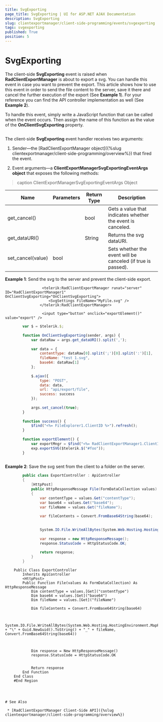 ```yaml
---
title: SvgExporting
page_title: SvgExporting | UI for ASP.NET AJAX Documentation
description: SvgExporting
slug: clientexportmanager/client-side-programming/events/svgexporting
tags: svgexporting
published: True
position: 5
---
```


# SvgExporting



The client-side __SvgExporting__ event is raised when __RadClientExportManager__ is about to export a svg. You can handle this event in case you want to prevent the export. This article shows how to use this event in order to send the file content to the server, save it there and cancel the further execution of the export (See __Example 1__). For your reference you can find the API controller implementation as well (See __Example 2__).

To handle this event, simply write a JavaScript function that can be called when the event occurs. Then assign the name of this function as the value of the __OnClientSvgExporting__ property.

## 

The client-side __SvgExporting__ event handler receives two arguments:

1. Sender—the [RadClientExportManager object]({%slug clientexportmanager/client-side-programming/overview%}) that fired the event.

1. Event arguments—a __ClientExportManagerSvgExportingEventArgs object__ that exposes the following methods:


>caption ClientExportManagerSvgExportingEventArgs Object

|  __Name__  |  __Parameters__  |  __Return Type__  |  __Description__  |
| ------ | ------ | ------ | ------ |
|get_cancel()||bool|Gets a value that indicates whether the event is canceled.|
|get_dataURI()||String|Returns the svg dataURI.|
|set_cancel(value)|bool||Sets whether the event will be canceled (if true is passed).|

__Example 1__: Send the svg to the server and prevent the client-side export.

````ASPNET
	             <telerik:RadClientExportManager runat="server" ID="RadClientExportManager1" OnClientSvgExporting="OnClientSvgExporting">
	                <SvgSettings FileName="MyFile.svg" />
	            </telerik:RadClientExportManager>
	
	             <input type="button" onclick="exportElement()" value="export" />
````



````JavaScript
	    var $ = $telerik.$;
	
	    function OnClientSvgExporting(sender, args) {
	        var dataRaw = args.get_dataURI().split(',');
	
	        var data = {
	            contentType: dataRaw[0].split(';')[0].split(':')[1],
	            fileName: "test 1.svg",
	            base64: dataRaw[1]
	        };
	
	        $.ajax({
	            type: "POST",
	            data: data,
	            url: "api/export/file",
	            success: success
	        });
	
	        args.set_cancel(true);
	    }
	
	    function success() {
	        $find("<%= FileExplorer1.ClientID %>").refresh();
	    }
	
	    function exportElement() {
	        var exportMngr = $find("<%= RadClientExportManager1.ClientID %>");
	        exp.exportSVG($telerik.$("#foo"));
	    }
	
````



__Example 2__: Save the svg sent from the client to a folder on the server.



````C#
	    public class ExportController : ApiController
	    {
	        [HttpPost]
	        public HttpResponseMessage File(FormDataCollection values)
	        {
	            var contentType = values.Get("contentType");
	            var base64 = values.Get("base64");
	            var fileName = values.Get("fileName");
	
	            var fileContents = Convert.FromBase64String(base64);
	
	
	            System.IO.File.WriteAllBytes(System.Web.Hosting.HostingEnvironment.MapPath("~/files") + "\\" + Guid.NewGuid() + "_" + fileName, Convert.FromBase64String(base64));
	
	            var response = new HttpResponseMessage();
	            response.StatusCode = HttpStatusCode.OK;
	
	            return response;
	        }
	    }
````
````VB.NET
	Public Class ExportController
	    Inherits ApiController
	    <HttpPost> _
	    Public Function File(values As FormDataCollection) As HttpResponseMessage
	        Dim contentType = values.[Get]("contentType")
	        Dim base64 = values.[Get]("base64")
	        Dim fileName = values.[Get]("fileName")
	
	        Dim fileContents = Convert.FromBase64String(base64)
	
	
	        System.IO.File.WriteAllBytes(System.Web.Hosting.HostingEnvironment.MapPath("~/files") + "\" + Guid.NewGuid().ToString() + "_" + fileName, Convert.FromBase64String(base64))
	
	
	
	        Dim response = New HttpResponseMessage()
	        response.StatusCode = HttpStatusCode.OK
	
	
	        Return response
	    End Function
	End Class
	#End Region




# See Also

 * [RadClientExportManager Client-Side API]({%slug clientexportmanager/client-side-programming/overview%})
